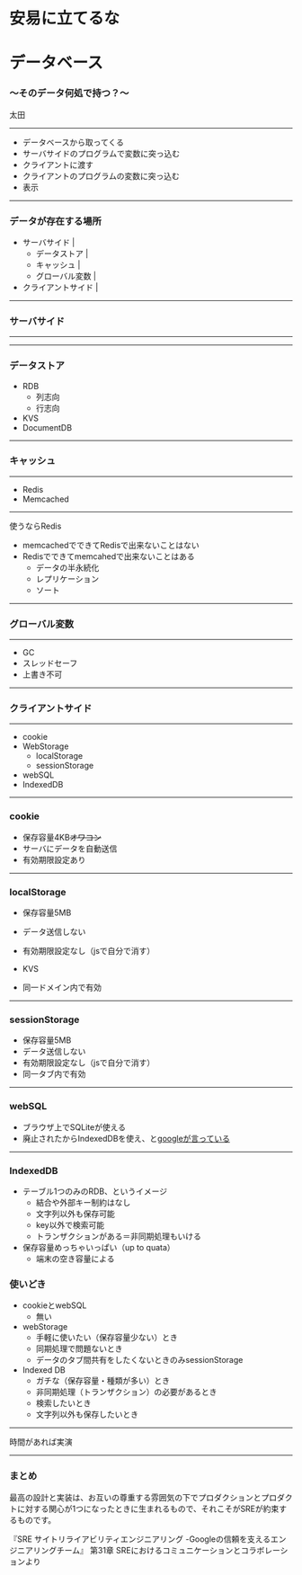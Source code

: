 # 安易に立てるな
# データベース
### ～そのデータ何処で持つ？～

太田

---

- データベースから取ってくる
- サーバサイドのプログラムで変数に突っ込む
- クライアントに渡す
- クライアントのプログラムの変数に突っ込む
- 表示

---

### データが存在する場所

- サーバサイド |
  - データストア |
  - キャッシュ |
  - グローバル変数 |
- クライアントサイド |

---

### サーバサイド

---


---

### データストア

- RDB
  - 列志向
  - 行志向
- KVS
- DocumentDB

---

### キャッシュ

---

- Redis
- Memcached

---

使うならRedis
- memcachedでできてRedisで出来ないことはない
- Redisでできてmemcahedで出来ないことはある
  - データの半永続化
  - レプリケーション
  - ソート

---

### グローバル変数

---

- GC
- スレッドセーフ
- 上書き不可

---

### クライアントサイド

---

- cookie
- WebStorage
  - localStorage
  - sessionStorage
- webSQL
- IndexedDB


---
### cookie

- 保存容量4KB~~オワコン~~
- サーバにデータを自動送信
- 有効期限設定あり

---
### localStorage

- 保存容量5MB
- データ送信しない
- 有効期限設定なし（jsで自分で消す）

- KVS
- 同一ドメイン内で有効

---
### sessionStorage

- 保存容量5MB
- データ送信しない
- 有効期限設定なし（jsで自分で消す）
- 同一タブ内で有効

---
### webSQL

- ブラウザ上でSQLiteが使える
- 廃止されたからIndexedDBを使え、と[googleが言っている](https://developers.google.com/web/tools/lighthouse/audits/web-sql?hl=ja)

---
### IndexedDB

- テーブル1つのみのRDB、というイメージ
  - 結合や外部キー制約はなし
  - 文字列以外も保存可能
  - key以外で検索可能
  - トランザクションがある＝非同期処理もいける
- 保存容量めっちゃいっぱい（up to quata）
  - 端末の空き容量による


### 使いどき

- cookieとwebSQL
  - 無い
- webStorage
  - 手軽に使いたい（保存容量少ない）とき
  - 同期処理で問題ないとき
  - データのタブ間共有をしたくないときのみsessionStorage
- Indexed DB
  - ガチな（保存容量・種類が多い）とき
  - 非同期処理（トランザクション）の必要があるとき
  - 検索したいとき
  - 文字列以外も保存したいとき

---

時間があれば実演

---

### まとめ

最高の設計と実装は、お互いの尊重する雰囲気の下でプロダクションとプロダクトに対する関心が1つになったときに生まれるもので、それこそがSREが約束するものです。

『SRE サイトリライアビリティエンジニアリング -Googleの信頼を支えるエンジニアリングチーム』
第31章 SREにおけるコミュニケーションとコラボレーションより

